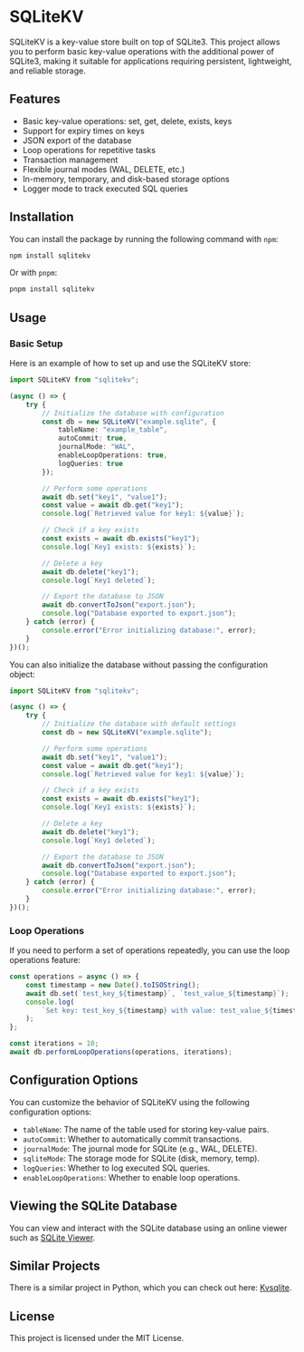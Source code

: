 # SQLiteKV

SQLiteKV is a key-value store built on top of SQLite3. This project allows you to perform basic key-value operations with the additional power of SQLite3, making it suitable for applications requiring persistent, lightweight, and reliable storage.

## Features

-   Basic key-value operations: set, get, delete, exists, keys
-   Support for expiry times on keys
-   JSON export of the database
-   Loop operations for repetitive tasks
-   Transaction management
-   Flexible journal modes (WAL, DELETE, etc.)
-   In-memory, temporary, and disk-based storage options
-   Logger mode to track executed SQL queries

## Installation

You can install the package by running the following command with `npm`:

```sh
npm install sqlitekv
```

Or with `pnpm`:

```sh
pnpm install sqlitekv
```

## Usage

### Basic Setup

Here is an example of how to set up and use the SQLiteKV store:

```typescript
import SQLiteKV from "sqlitekv";

(async () => {
    try {
        // Initialize the database with configuration
        const db = new SQLiteKV("example.sqlite", {
            tableName: "example_table",
            autoCommit: true,
            journalMode: "WAL",
            enableLoopOperations: true,
            logQueries: true
        });

        // Perform some operations
        await db.set("key1", "value1");
        const value = await db.get("key1");
        console.log(`Retrieved value for key1: ${value}`);

        // Check if a key exists
        const exists = await db.exists("key1");
        console.log(`Key1 exists: ${exists}`);

        // Delete a key
        await db.delete("key1");
        console.log(`Key1 deleted`);

        // Export the database to JSON
        await db.convertToJson("export.json");
        console.log("Database exported to export.json");
    } catch (error) {
        console.error("Error initializing database:", error);
    }
})();
```

You can also initialize the database without passing the configuration object:

```typescript
import SQLiteKV from "sqlitekv";

(async () => {
    try {
        // Initialize the database with default settings
        const db = new SQLiteKV("example.sqlite");

        // Perform some operations
        await db.set("key1", "value1");
        const value = await db.get("key1");
        console.log(`Retrieved value for key1: ${value}`);

        // Check if a key exists
        const exists = await db.exists("key1");
        console.log(`Key1 exists: ${exists}`);

        // Delete a key
        await db.delete("key1");
        console.log(`Key1 deleted`);

        // Export the database to JSON
        await db.convertToJson("export.json");
        console.log("Database exported to export.json");
    } catch (error) {
        console.error("Error initializing database:", error);
    }
})();
```

### Loop Operations

If you need to perform a set of operations repeatedly, you can use the loop operations feature:

```typescript
const operations = async () => {
    const timestamp = new Date().toISOString();
    await db.set(`test_key_${timestamp}`, `test_value_${timestamp}`);
    console.log(
        `Set key: test_key_${timestamp} with value: test_value_${timestamp}`
    );
};

const iterations = 10;
await db.performLoopOperations(operations, iterations);
```

## Configuration Options

You can customize the behavior of SQLiteKV using the following configuration options:

-   `tableName`: The name of the table used for storing key-value pairs.
-   `autoCommit`: Whether to automatically commit transactions.
-   `journalMode`: The journal mode for SQLite (e.g., WAL, DELETE).
-   `sqliteMode`: The storage mode for SQLite (disk, memory, temp).
-   `logQueries`: Whether to log executed SQL queries.
-   `enableLoopOperations`: Whether to enable loop operations.

## Viewing the SQLite Database

You can view and interact with the SQLite database using an online viewer such as [SQLite Viewer](https://sqlite3.online/).

## Similar Projects

There is a similar project in Python, which you can check out here: [Kvsqlite](https://github.com/AYMENJD/Kvsqlite).

## License

This project is licensed under the MIT License.
